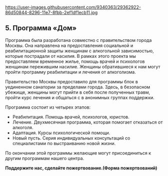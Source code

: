 https://user-images.githubusercontent.com/9340363/29362922-86d50844-8296-11e7-8fbb-2ef1df1ecb11.jpg

## 5. Программа «Дом»

Программа была разработана совместно с правительством города Москвы. Она направлена на предоставления социальной и реабилитационной защиты женщинам с алкогольной зависимостью, которые пострадали от насилия. В рамках этого проекта мы предоставляем временное жилье, помощь врачей и психологов женщинам пережившим насилие. Женщины обратившиеся к нам могут пройти программу реабилитации и лечения от алкоголизма.

Правительство Москвы предоставило для программы блок в уединенном санатории за пределами города. Здесь, в безопасном убежище, женщины могут прийти в себя после полученных травм, пройти курс лечения и общаться с в анонимных группах поддержки.

Программа состоит из четырех этапов:

* Реабилитация. Помощь врачей, психологов, юристов.
* Лечение. Двухмесячная программа, которая помогает отказаться от алкоголя.
* Адаптация. Курсы психологической помощи.
* Новый пусть. Серия индивидуальных консультаций со специалистами по выстраиванию новой жизни.

По окончании этой программы желающие могут присоединиться к другим программам нашего центра.

**Поддержите нас, сделайте пожертвование.(Форма пожертвований)**
